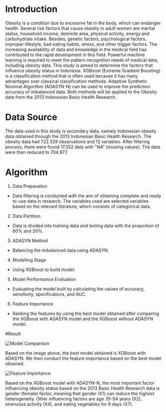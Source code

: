# Introduction
Obesity is a condition due to excessive fat in the body, which can endanger health. Several risk factors that cause obesity in adult women are marital status, household income, domicile area, physical activity, energy and carbohydrate intake. Besides, genetic factors, psychological factors, improper lifestyle, bad eating habits, stress, and other trigger factors. The increasing availability of data and knowledge in the medical field has contributed to the rapid development in this field. Powerful machine learning is required to meet the pattern recognition needs of medical data, including obesity data. This study is aimed to determine the factors that influence obesity status in Indonesia. XGBoost (Extreme Gradient Boosting) is a classification method that is often used because it has many advantages over classical classification methods. Adaptive Synthetic Nominal Algorithm (ADASYN-N) can be used to improve the prediction accuracy of imbalanced data. Both methods will be applied to the Obesity data from the 2013 Indonesian Basic Health Research. 

# Data Source
The data used in this study is secondary data, namely Indonesian obesity data obtained through the 2013 Indonesian Basic Health Research. The obesity data had 722.329 observations and 12 variables. After filtering process, there were found 17.352 data with "NA" (missing values). The data were then reduced to 704.977.         

# Algorithm
1. Data Preparation
- Data filtering is conducted with the aim of obtaining complete and ready to-use data in research. The variables used are selected variables based on the relevant literature, which consists of categorical data.
2. Data Partition
- Data is divided into training data and testing data with the proportion of 80% and 20%.
3. ADASYN Method
- Balancing the imbalanced data using ADASYN.
4. Modelling Stage
-  Using XGBoost to build model.
5. Model Performance Evaluation
-  Evaluating the model built by calculating the values of accuracy, sensitivity, specifications, and AUC.
6. Feature Importance
- Ranking the features by using the best model obtained after comparing the XGBoost with ADASYN model and the XGBoost without ADASYN model.

#Result

![Model Comparison](https://user-images.githubusercontent.com/98592375/151652002-9d766f5f-89dd-4cf8-809d-e47109d08213.JPG)

Based on the image above, the best model obtained is XGBoost with ADASYN. We then conduct the feature importance based on the best model obtained.

![Feature Importance](https://user-images.githubusercontent.com/98592375/151652068-87776522-306f-4c12-8789-b6acd1b5f335.JPG)

Based on the XGBoost model with ADASYN-N, the most important factor influencing obesity status based on the 2013 Basic Health Research data is gender (female) factor, meaning that gender (X1) can reduce the highest heterogeneity. Other influencing factors are age 35-54 years (X2), strenuous activity (X4), and eating vegetables for 6 days (X7).

